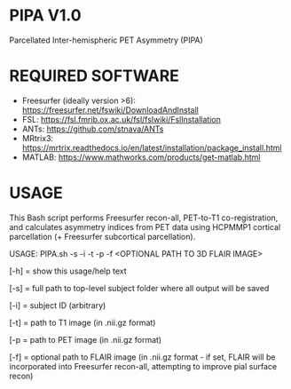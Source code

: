 # PIPA V1.0









Parcellated Inter-hemispheric PET Asymmetry (PIPA)

# REQUIRED SOFTWARE
- Freesurfer (ideally version >6): https://freesurfer.net/fswiki/DownloadAndInstall
- FSL: https://fsl.fmrib.ox.ac.uk/fsl/fslwiki/FslInstallation
- ANTs: https://github.com/stnava/ANTs
- MRtrix3: https://mrtrix.readthedocs.io/en/latest/installation/package_install.html
- MATLAB: https://www.mathworks.com/products/get-matlab.html

# USAGE

This Bash script performs Freesurfer recon-all, PET-to-T1 co-registration, and calculates asymmetry indices from PET data using HCPMMP1 cortical parcellation (+ Freesurfer subcortical parcellation). 

USAGE: PIPA.sh -s <PATH TO SUBJECT FOLDER> -i <SUBJECT ID> -t <PATH TO T1 IMAGE> -p <PATH TO PET IMAGE> -f <OPTIONAL PATH TO 3D FLAIR IMAGE>

[-h] = show this usage/help text 

[-s] = full path to top-level subject folder where all output will be saved 

[-i] = subject ID (arbitrary)

[-t] = path to T1 image (in .nii.gz format)

[-p = path to PET image (in .nii.gz format)
  
[-f] = optional path to FLAIR image (in .nii.gz format - if set, FLAIR will be incorporated into Freesurfer recon-all, attempting to improve pial surface recon)
